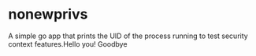 # nonewprivs

A simple go app that prints the UID of the process running to test security context features.Hello you!
Goodbye
